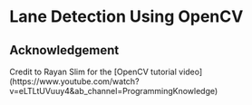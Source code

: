 <h1>Lane Detection Using OpenCV</h1>

<h2>Acknowledgement</h2>
Credit to Rayan Slim for the [OpenCV tutorial video](https://www.youtube.com/watch?v=eLTLtUVuuy4&ab_channel=ProgrammingKnowledge)
